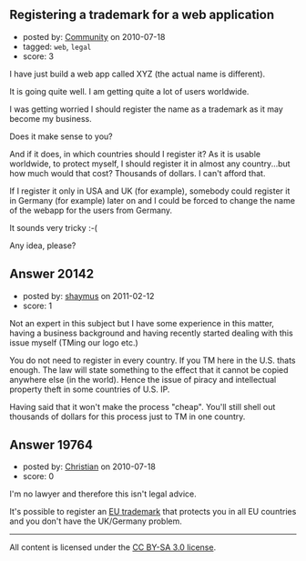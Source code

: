 ## Registering a trademark for a web application

- posted by: [Community](https://stackexchange.com/users/-1/-1-community) on 2010-07-18
- tagged: `web`, `legal`
- score: 3

I have just build a web app called XYZ (the actual name is different).

It is going quite well. I am getting quite a lot of users worldwide.

I was getting worried I should register the name as a trademark as it may become my business.

Does it make sense to you?

And if it does, in which countries should I register it? As it is usable worldwide, to protect myself, I should register it in almost any country...but how much would that cost? Thousands of dollars. I can't afford that.

If I register it only in USA and UK (for example), somebody could register it  in Germany (for example) later on and I could be forced to change the name of the webapp for the users from Germany.

It sounds very tricky :-(

Any idea, please?


## Answer 20142

- posted by: [shaymus](https://stackexchange.com/users/-1/5401-shaymus) on 2011-02-12
- score: 1

Not an expert in this subject but I have some experience in this matter, having a business background and having recently started dealing with this issue myself (TMing our logo etc.) 

You do not need to register in every country. If you TM here in the U.S. thats enough. The law will state something to the effect that it cannot be copied anywhere else (in the world). Hence the issue of piracy and intellectual property theft in some countries of U.S. IP. 

Having said that it won't make the process "cheap". You'll still shell out thousands of dollars for this process just to TM in one country.


## Answer 19764

- posted by: [Christian](https://stackexchange.com/users/-1/4579-christian) on 2010-07-18
- score: 0

<p>I'm no lawyer and therefore this isn't legal advice.</p>

<p>It's possible to register an <a href="http://en.wikipedia.org/wiki/Community_Trade_Mark" rel="nofollow">EU trademark</a> that protects you in all EU countries and you don't have the UK/Germany problem.</p>




---

All content is licensed under the [CC BY-SA 3.0 license](https://creativecommons.org/licenses/by-sa/3.0/).
